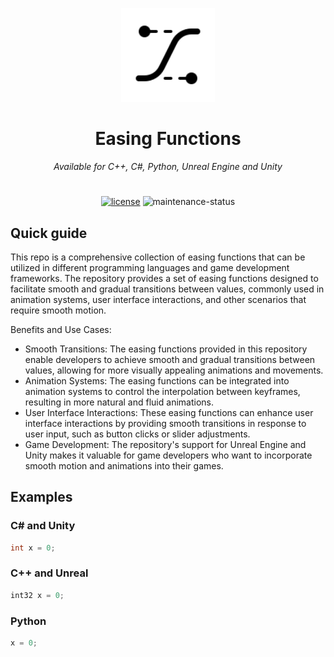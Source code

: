 <!-- markdownlint-disable-next-line -->
<p align="center">
  <a href="#" rel="noopener" target="_blank"><img width="150" src="Resources/Icon128.png" alt="Easing Functions logo"></a>
</p>

<h1 align="center">Easing Functions</h1>

<div align="center">

*Available for C++, C#, Python, Unreal Engine and Unity*
  
</div>

#

<div align="center">

[![license](https://img.shields.io/badge/license-MIT-blue.svg)](https://github.com/mrrobinofficial/easing/blob/HEAD/LICENSE.txt)
![maintenance-status](https://img.shields.io/badge/maintenance-as--is-yellow.svg)

</div>

## Quick guide

This repo is a comprehensive collection of easing functions that can be utilized in different programming languages and game development frameworks. The repository provides a set of easing functions designed to facilitate smooth and gradual transitions between values, commonly used in animation systems, user interface interactions, and other scenarios that require smooth motion.

Benefits and Use Cases:
- Smooth Transitions: The easing functions provided in this repository enable developers to achieve smooth and gradual transitions between values, allowing for more visually appealing animations and movements.
- Animation Systems: The easing functions can be integrated into animation systems to control the interpolation between keyframes, resulting in more natural and fluid animations.
- User Interface Interactions: These easing functions can enhance user interface interactions by providing smooth transitions in response to user input, such as button clicks or slider adjustments.
- Game Development: The repository's support for Unreal Engine and Unity makes it valuable for game developers who want to incorporate smooth motion and animations into their games.

## Examples

### C# and Unity

```csharp
int x = 0;
```

### C++ and Unreal

```cpp
int32 x = 0;
```

### Python

```python
x = 0;
```
